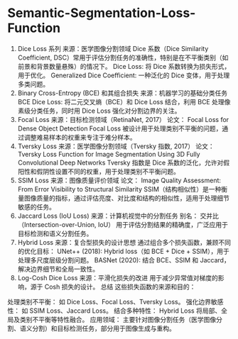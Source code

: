 # Semantic-Segmentation-Loss-Function
1. Dice Loss 系列
来源：医学图像分割领域
Dice 系数（Dice Similarity Coefficient, DSC）常用于评估分割任务的准确性，特别是在不平衡类别（如前景和背景数量悬殊）的情况下。
Dice Loss: 将 Dice 系数转换为损失形式，用于优化。
Generalized Dice Coefficient: 一种泛化的 Dice 变体，用于处理多类问题。
2. Binary Cross-Entropy (BCE) 和其组合损失
来源：机器学习的基础分类任务
BCE Dice Loss: 将二元交叉熵（BCE）和 Dice Loss 结合，利用 BCE 处理像素级分类任务，同时用 Dice Loss 强化对分割边界的关注。
3. Focal Loss
来源：目标检测领域（RetinaNet, 2017）
论文： Focal Loss for Dense Object Detection
Focal Loss 被设计用于处理类别不平衡的问题，通过调整难易样本的权重来专注于难分样本。
4. Tversky Loss
来源：医学图像分割领域（Tversky 指数, 2017）
论文： Tversky Loss Function for Image Segmentation Using 3D Fully Convolutional Deep Networks
Tversky 指数是 Dice 系数的泛化，允许对假阳性和假阴性设置不同的权重，用于处理类别不平衡问题。
5. SSIM Loss
来源：图像质量评价领域
论文： Image Quality Assessment: From Error Visibility to Structural Similarity
SSIM（结构相似性）是一种衡量图像质量的指标，通过评估亮度、对比度和结构的相似性，适用于处理细节敏感的任务。
6. Jaccard Loss (IoU Loss)
来源：计算机视觉中的分割任务
别名： 交并比（Intersection-over-Union, IoU）
用于评估分割结果的精确度，广泛应用于目标检测和语义分割任务。
7. Hybrid Loss
来源：复合型损失的设计思想
通过组合多个损失函数，兼顾不同的优化目标：
UNet++ (2018): Hybrid loss（如 BCE + Dice + SSIM），用于处理多尺度层级分割问题。
BASNet (2020): 结合 BCE、SSIM 和 Jaccard，解决边界细节和全局一致性。
8. Log-Cosh Dice Loss
来源：平滑化损失的改进
用于减少异常值对梯度的影响，源于 Cosh 损失的设计。
总结
这些损失函数的来源和目的：

处理类别不平衡： 如 Dice Loss、Focal Loss、Tversky Loss。
强化边界敏感性： 如 SSIM Loss、Jaccard Loss。
结合多种特性： Hybrid Loss 将局部、全局及类别不平衡等特性融合。
应用领域： 主要针对图像分割任务（医学图像分割、语义分割）和目标检测任务，部分用于图像生成与重构。
